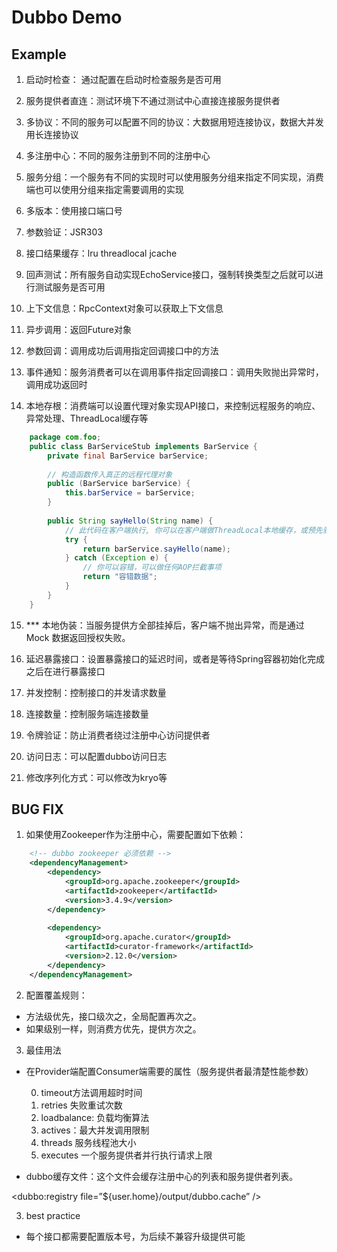 # Dubbo Demo

## Example

1. 启动时检查： 通过配置在启动时检查服务是否可用

2. 服务提供者直连：测试环境下不通过测试中心直接连接服务提供者

3. 多协议：不同的服务可以配置不同的协议：大数据用短连接协议，数据大并发用长连接协议

4. 多注册中心：不同的服务注册到不同的注册中心

5. 服务分组：一个服务有不同的实现时可以使用服务分组来指定不同实现，消费端也可以使用分组来指定需要调用的实现

6. 多版本：使用接口端口号

7. 参数验证：JSR303

8. 接口结果缓存：lru threadlocal jcache

9. 回声测试：所有服务自动实现EchoService接口，强制转换类型之后就可以进行测试服务是否可用

10. 上下文信息：RpcContext对象可以获取上下文信息

11. 异步调用：返回Future对象

12. 参数回调：调用成功后调用指定回调接口中的方法

13. 事件通知：服务消费者可以在调用事件指定回调接口：调用失败抛出异常时，调用成功返回时

14. 本地存根：消费端可以设置代理对象实现API接口，来控制远程服务的响应、异常处理、ThreadLocal缓存等

``` java 
    package com.foo;
    public class BarServiceStub implements BarService { 
        private final BarService barService;
        
        // 构造函数传入真正的远程代理对象
        public (BarService barService) {
            this.barService = barService;
        }
     
        public String sayHello(String name) {
            // 此代码在客户端执行, 你可以在客户端做ThreadLocal本地缓存，或预先验证参数是否合法，等等
            try {
                return barService.sayHello(name);
            } catch (Exception e) {
                // 你可以容错，可以做任何AOP拦截事项
                return "容错数据";
            }
        }
    }
```

15. *** 本地伪装：当服务提供方全部挂掉后，客户端不抛出异常，而是通过 Mock 数据返回授权失败。

16. 延迟暴露接口：设置暴露接口的延迟时间，或者是等待Spring容器初始化完成之后在进行暴露接口

17. 并发控制：控制接口的并发请求数量

18. 连接数量：控制服务端连接数量 

19. 令牌验证：防止消费者绕过注册中心访问提供者

20. 访问日志：可以配置dubbo访问日志

21. 修改序列化方式：可以修改为kryo等

## BUG FIX

1. 如果使用Zookeeper作为注册中心，需要配置如下依赖：

```xml
    <!-- dubbo zookeeper 必须依赖 -->
    <dependencyManagement>
        <dependency>
            <groupId>org.apache.zookeeper</groupId>
            <artifactId>zookeeper</artifactId>
            <version>3.4.9</version>
        </dependency>
    
        <dependency>
            <groupId>org.apache.curator</groupId>
            <artifactId>curator-framework</artifactId>
            <version>2.12.0</version>
        </dependency>
    </dependencyManagement>
```

2. 配置覆盖规则：

* 方法级优先，接口级次之，全局配置再次之。
* 如果级别一样，则消费方优先，提供方次之。

3. 最佳用法

  - 在Provider端配置Consumer端需要的属性（服务提供者最清楚性能参数）
  
      0. timeout方法调用超时时间
      1. retries 失败重试次数
      2. loadbalance: 负载均衡算法
      3. actives：最大并发调用限制
      4. threads 服务线程池大小
      5. executes 一个服务提供者并行执行请求上限

  - dubbo缓存文件：这个文件会缓存注册中心的列表和服务提供者列表。
  
   <dubbo:registry file=”${user.home}/output/dubbo.cache” />

3. best practice

- 每个接口都需要配置版本号，为后续不兼容升级提供可能